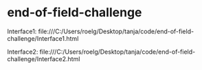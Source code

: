 # end-of-field-challenge
Interface1: file:///C:/Users/roelg/Desktop/tanja/code/end-of-field-challenge/Interface1.html


Interface2: file:///C:/Users/roelg/Desktop/tanja/code/end-of-field-challenge/Interface2.html
